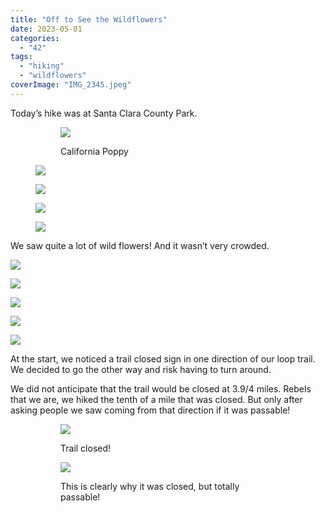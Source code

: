 ```yaml
---
title: "Off to See the Wildflowers"
date: 2023-05-01
categories: 
  - "42"
tags: 
  - "hiking"
  - "wildflowers"
coverImage: "IMG_2345.jpeg"
---
```


Today’s hike was at Santa Clara County Park.

<figure>

<figure>

![](images/IMG_2350.jpeg)

<figcaption>

California Poppy

</figcaption>

</figure>

![](images/IMG_2352.jpeg)

![](images/IMG_2353.jpeg)

![](images/IMG_2354.jpeg)

![](images/IMG_2355.jpeg)

</figure>

We saw quite a lot of wild flowers! And it wasn’t very crowded.

![](images/IMG_2345.jpeg)

![](images/IMG_2348.jpeg)

![](images/IMG_2358.jpeg)

![](images/IMG_2363.jpeg)

![](images/IMG_2367.jpeg)

At the start, we noticed a trail closed sign in one direction of our loop trail. We decided to go the other way and risk having to turn around.

We did not anticipate that the trail would be closed at 3.9/4 miles. Rebels that we are, we hiked the tenth of a mile that was closed. But only after asking people we saw coming from that direction if it was passable!

<figure>

<figure>

![](images/IMG_2366.jpeg)

<figcaption>

Trail closed!

</figcaption>

</figure>

<figure>

![](images/IMG_2365.jpeg)

<figcaption>

This is clearly why it was closed, but totally passable!

</figcaption>

</figure>

</figure>
